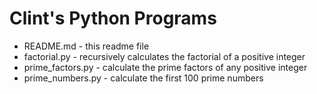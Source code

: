 # Clint's Python Programs

* README.md - this readme file 
* factorial.py - recursively calculates the factorial of a positive integer
* prime_factors.py - calculate the prime factors of any positive integer
* prime_numbers.py - calculate the first 100 prime numbers
